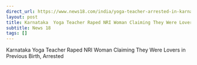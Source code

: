 ```yaml
---
direct_url: https://www.news18.com/india/yoga-teacher-arrested-in-karnataka-for-raping-nri-woman-while-claiming-of-relationship-in-previous-birth-9037697.html
layout: post
title: Karnataka  Yoga Teacher Raped NRI Woman Claiming They Were Lovers in Previous Birth, Arrested
subtitle: News 18
tags: []
---
```


Karnataka  Yoga Teacher Raped NRI Woman Claiming They Were Lovers in Previous Birth, Arrested
